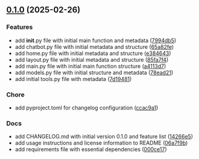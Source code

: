 <!-- insertion marker -->
<a name="0.1.0"></a>

## [0.1.0](https://github.com///compare/87659d3f84c493e38a5647edcaeea6deaecdb131...0.1.0) (2025-02-26)

### Features

- add __init__.py file with initial main function and metadata ([7994db5](https://github.com///commit/7994db51c68084c865062e305e302726fb1c8fb4))
- add chatbot.py file with initial metadata and structure ([65a82fe](https://github.com///commit/65a82fe688ecd0699c0b3be2a516991f68e77585))
- add home.py file with initial metadata and structure ([e384643](https://github.com///commit/e384643e395a7f66e955a67024f13fbf84b5f019))
- add layout.py file with initial metadata and structure ([85fa7f4](https://github.com///commit/85fa7f490375f7f3c9899cff50e26fdef77a892a))
- add main.py file with initial main function structure ([a4113d7](https://github.com///commit/a4113d74fd697845bc59a3a7b595bdec946eeb08))
- add models.py file with initial structure and metadata ([78ead21](https://github.com///commit/78ead21d3b6ebdd3f74e9d6bb705b693acb5b677))
- add initial tools.py file with metadata ([7d19481](https://github.com///commit/7d194814ffb4c6a8f0275e9420b2ae4baf780618))

### Chore

- add pyproject.toml for changelog configuration ([ccac9a1](https://github.com///commit/ccac9a17820383956916c665ca6e2d3e4ce3a1cd))

### Docs

- add CHANGELOG.md with initial version 0.1.0 and feature list ([14266e5](https://github.com///commit/14266e5a5119f2c665e4b02a368d4a21c19a2297))
- add usage instructions and license information to README ([06a7f9b](https://github.com///commit/06a7f9b07697d4e480a37727d8e080368bb941cc))
- add requirements file with essential dependencies ([000ce17](https://github.com///commit/000ce17c1dac652b106e3ea90fbecbee632c1fa4))

